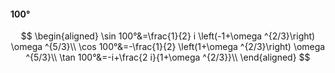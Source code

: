 #### 100°

$$
\begin{aligned}
\sin 100°&=\frac{1}{2} i \left(-1+\omega ^{2/3}\right) \omega ^{5/3}\\
\cos 100°&=-\frac{1}{2} \left(1+\omega ^{2/3}\right) \omega ^{5/3}\\
\tan 100°&=-i+\frac{2 i}{1+\omega ^{2/3}}\\
\end{aligned}
$$

